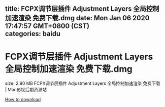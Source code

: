 
title: FCPX调节层插件 Adjustment Layers 全局控制加速渲染 免费下载.dmg
date: Mon Jan 06 2020 17:47:57 GMT+0800 (CST)    
categories: baidu
---

# FCPX调节层插件 Adjustment Layers 全局控制加速渲染 免费下载.dmg
size: 2.80 MB
 FCPX调节层插件 Adjustment Layers 全局控制加速渲染 免费下载 | Mac影视后期资源站
 

[How to download](https://bpcam.bemobtrk.com/go/2ceec3aa-1ca2-46d6-b9ff-aaa5c184517c?jno=4865)